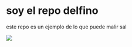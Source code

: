 # soy el repo delfino

este repo es un ejemplo de lo que puede malir sal

![](https://placehold.co/400x600)
